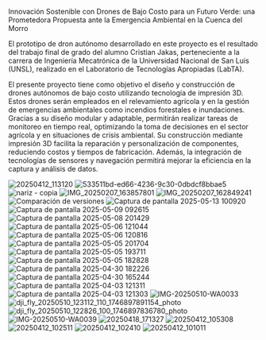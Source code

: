 Innovación Sostenible con Drones de Bajo Costo para un Futuro Verde: una Prometedora Propuesta ante la Emergencia Ambiental en la Cuenca del Morro

El prototipo de dron autónomo desarrollado en este proyecto es el resultado del trabajo final de grado del alumno Cristian Jakas, perteneciente a la carrera de Ingeniería Mecatrónica de la Universidad Nacional de San Luis (UNSL), realizado en el Laboratorio de Tecnologías Apropiadas (LabTA).

El presente proyecto tiene como objetivo el diseño y construcción de drones autónomos de bajo costo utilizando tecnología de impresión 3D. Estos drones serán empleados en el relevamiento agrícola y en la gestión de emergencias ambientales como incendios forestales e inundaciones. Gracias a su diseño modular y adaptable, permitirán realizar tareas de monitoreo en tiempo real, optimizando la toma de decisiones en el sector agrícola y en situaciones de crisis ambiental. Su construcción mediante impresión 3D facilita la reparación y personalización de componentes, reduciendo costos y tiempos de fabricación. Además, la integración de tecnologías de sensores y navegación permitirá mejorar la eficiencia en la captura y análisis de datos.

![20250412_113120](https://github.com/user-attachments/assets/f54dc090-e9e0-4d13-8290-1a16a1058f08)
![533511bd-ed66-4236-9c30-0dbdcf8bbae5](https://github.com/user-attachments/assets/b1ca51cc-d696-403c-b40b-c8a98935685e)
![nariz - copia](https://github.com/user-attachments/assets/2a12d7c3-d3d4-4499-ac8c-af0dd8593a7c)
![IMG_20250207_163857801](https://github.com/user-attachments/assets/17db62f6-3a9e-4a3e-8479-05adb2ba5613)
![IMG_20250207_162849241](https://github.com/user-attachments/assets/74f7f92a-92b2-4f53-85b6-f4f079bbd7d9)
![Comparación de versiones](https://github.com/user-attachments/assets/5328a410-6ce1-48dd-9b2a-eca1cc8ecbbf)
![Captura de pantalla 2025-05-13 100920](https://github.com/user-attachments/assets/61b1ed1c-d613-43fd-92f7-e6f3db15a6c5)
![Captura de pantalla 2025-05-09 092615](https://github.com/user-attachments/assets/f5232a1b-c6cd-4124-b83d-b9752c9aa115)
![Captura de pantalla 2025-05-08 201429](https://github.com/user-attachments/assets/b82a4e64-187f-4dc7-8815-7055eb4d2b5f)
![Captura de pantalla 2025-05-06 121044](https://github.com/user-attachments/assets/3fcba056-a00c-4230-9e63-a5277f3fc28a)
![Captura de pantalla 2025-05-06 120816](https://github.com/user-attachments/assets/43a46b27-a616-44b7-b7d9-ac53cbc32c76)
![Captura de pantalla 2025-05-05 201704](https://github.com/user-attachments/assets/39765f1a-ae57-4e75-843c-3d8742efc4f1)
![Captura de pantalla 2025-05-05 193711](https://github.com/user-attachments/assets/9e9de5cc-b425-40ee-ba49-b1f3d2aba19d)
![Captura de pantalla 2025-05-05 182828](https://github.com/user-attachments/assets/f24f3ac1-d6d3-4156-813c-6842963f7add)
![Captura de pantalla 2025-04-30 182226](https://github.com/user-attachments/assets/a9de33b6-e061-406f-8c07-e9ccc2f46e0b)
![Captura de pantalla 2025-04-30 165244](https://github.com/user-attachments/assets/72b92ed8-fe21-48cb-8260-b146b7821d1d)
![Captura de pantalla 2025-04-03 121311](https://github.com/user-attachments/assets/1cbcf3dc-0b9b-4be1-a554-d7459da9a108)
![Captura de pantalla 2025-04-03 121303](https://github.com/user-attachments/assets/7c22e48a-5919-4232-9712-a045566bac2a)
![IMG-20250510-WA0033](https://github.com/user-attachments/assets/20b9570c-4bea-4838-a77a-8caebf5d2c3f)
![dji_fly_20250510_123112_110_1746897891154_photo](https://github.com/user-attachments/assets/cd769c5d-5e9e-4b72-ac7e-93f5d5858ba4)
![dji_fly_20250510_122826_100_1746897836780_photo](https://github.com/user-attachments/assets/ba764b80-e19e-4c3c-abd4-0ce10adcf0e4)
![IMG-20250510-WA0039](https://github.com/user-attachments/assets/4e2c5359-73eb-4228-a1ab-a96754171a95)
![20250418_171327](https://github.com/user-attachments/assets/cd0d0991-552e-4300-849b-65345a32bcbd)
![20250412_105308](https://github.com/user-attachments/assets/ba9ab255-b4b9-4e03-8f08-8c7bc7e95746)
![20250412_102511](https://github.com/user-attachments/assets/56b561a1-5a74-455e-8bfe-11a2066a01a9)
![20250412_102410](https://github.com/user-attachments/assets/d641489f-408a-4653-8f5f-cf280961fd6b)
![20250412_101011](https://github.com/user-attachments/assets/4ad36f44-af53-4083-9d90-e0481db031f6)

